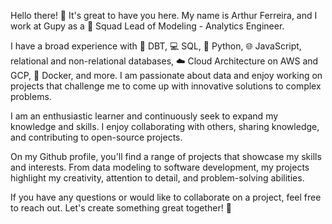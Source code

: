 Hello there! 👋 It's great to have you here. My name is Arthur Ferreira, and I work at Gupy as a 🚀 Squad Lead of Modeling - Analytics Engineer.

I have a broad experience with 💾 DBT, 💻 SQL, 🐍 Python, 🌐 JavaScript, relational and non-relational databases, ☁️ Cloud Architecture on AWS and GCP, 🐳 Docker, and more. I am passionate about data and enjoy working on projects that challenge me to come up with innovative solutions to complex problems.

I am an enthusiastic learner and continuously seek to expand my knowledge and skills. I enjoy collaborating with others, sharing knowledge, and contributing to open-source projects.

On my Github profile, you'll find a range of projects that showcase my skills and interests. From data modeling to software development, my projects highlight my creativity, attention to detail, and problem-solving abilities.

If you have any questions or would like to collaborate on a project, feel free to reach out. Let's create something great together! 🤝
